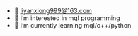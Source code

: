 - 👋 liyanxiong999@163.com
- 👀 I’m interested in mql programming
- 🌱 I’m currently learning mql/c++/python


<!---
liyanxiong999/liyanxiong999 is a ✨ special ✨ repository because its `README.md` (this file) appears on your GitHub profile.
You can click the Preview link to take a look at your changes.
--->
